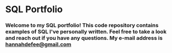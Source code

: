 # SQL Portfolio

### Welcome to my SQL portfolio! This code repository contains examples of SQL I've personally written. Feel free to take a look and reach out if you have any questions.  My e-mail address is hannahdefee@gmail.com
